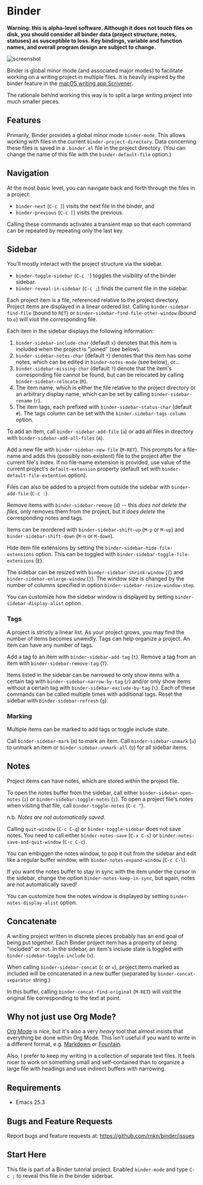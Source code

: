 # Binder #

**Warning: this is alpha-level software. Although it does not touch
files on disk, you should consider all binder data (project structure,
notes, statuses) as susceptible to loss. Key bindings, variable and
function names, and overall program design are subject to change.**

![screenshot](https://user-images.githubusercontent.com/1256849/76825591-1ebee000-6866-11ea-93db-a533485cdd7e.png)

Binder is global minor mode (and associated major modes) to facilitate
working on a writing project in multiple files. It is heavily inspired
by the binder feature in the [macOS writing app Scrivener][scriv].

The rationale behind working this way is to split a large writing
project into much smaller pieces.

[scriv]: https://www.literatureandlatte.com/scrivener/

## Features ##

Primarily, Binder provides a global minor mode `binder-mode`. This
allows working with files in the current `binder-project-directory`.
Data concerning these files is saved in a `.binder.el` file in the
project directory. (You can change the name of this file with the
`binder-default-file` option.)

## Navigation ##

At the most basic level, you can navigate back and forth through the
files in a project:

- `binder-next` (`C-c ]`) visits the next file in the binder, and
- `binder-previous` (`C-c [`) visits the previous.

Calling these commands activates a transient map so that each command
can be repeated by repeating only the last key.

## Sidebar ##

You'll mostly interact with the project structure via the sidebar.

- `binder-toggle-sidebar` (`C-c '`) toggles the visibility of the binder
  sidebar.
- `binder-reveal-in-sidebar` (`C-c ;`) finds the current file in the
  sidebar.

Each project item is a file, referenced relative to the project
directory. Project items are displayed in a linear ordered list. Calling
`binder-sidebar-find-file` (bound to `RET`) or
`binder-sidebar-find-file-other-window` (bound to `o`) will visit the
corresponding file.

Each item in the sidebar displays the following information:

1. `binder-sidebar-include-char` (default `x`) denotes that this item is
   included when the project is "joined" (see below).
2. `binder-sidebar-notes-char` (default `*`) denotes that this item has
   some notes, which can be edited in `binder-notes-mode` (see below),
   or...
3. `binder-sidebar-missing-char` (default `?`) denote that the item's
   corresponding file cannot be found, but can be relocated by calling
   `binder-sidebar-relocate` (`R`).
4. The item name, which is either the file relative to the project
   directory or an arbitrary display name, which can be set by calling
   `binder-sidebar-rename` (`r`).
5. The item tags, each prefixed with `binder-sidebar-status-char`
   (default `#`). The tags column can be set with the
   `binder-sidebar-tags-column` option.

To add an item, call `binder-sidebar-add-file` (`a`) or add all files in
directory with `binder-sidebar-add-all-files` (`A`).

Add a new file with `binder-sidebar-new-file` (`M-RET`). This prompts
for a file-name and adds this (possibly non-existent) file to the
project after the current file's index. If no file-name extension is
provided, use value of the current project's `default-extension`
property (default set with `binder-default-file-extention` option).

Files can also be added to a project from outside the sidebar with
`binder-add-file` (`C-c :`).

Remove items with `binder-sidebar-remove` (`d`) -- this *does not delete
the files*, only removes them from the project, but it *does delete* the
corresponding notes and tags.

Items can be reordered with `binder-sidebar-shift-up` (`M-p` or `M-up`)
and `binder-sidebar-shift-down` (`M-n` or `M-down`).

Hide item file extensions by setting the
`binder-sidebar-hide-file-extensions` option. This can be toggled with
`binder-sidebar-toggle-file-extensions` (`E`).

The sidebar can be resized with `binder-sidebar-shrink-window` (`{`) and
`binder-sidebar-enlarge-window` (`}`). The window size is changed by the
number of columns specified in option
`binder-sidebar-resize-window-step`.

You can customize how the sidebar window is displayed by setting
`binder-sidebar-display-alist` option.

### Tags ###

A project is strictly a linear list. As your project grows, you may find
the number of items becomes unweidly. Tags can help organize a project.
An item can have any number of tags.

Add a tag to an item with `binder-sidebar-add-tag` (`t`). Remove a tag
from an item with `binder-sidebar-remove-tag` (`T`).

Items listed in the sidebar can be narrowed to only show items with a
certain tag with `binder-sidebar-narrow-by-tag` (`/`) and/or only show
items without a certain tag with `binder-sidebar-exclude-by-tag` (`\`).
Each of these commands can be called multiple times with additional
tags. Reset the sidebar with `binder-sidebar-refresh` (`g`).

### Marking ###

Multiple items can be marked to add tags or toggle include state.

Call `binder-sidebar-mark` (`m`) to mark an item. Call
`binder-sidebar-unmark` (`u`) to unmark an item or
`binder-sidebar-unmark-all` (`U`) for all sidebar items.

## Notes ##

Project items can have notes, which are stored within the project file.

To open the notes buffer from the sidebar, call either
`binder-sidebar-open-notes` (`z`) or `binder-sidebar-toggle-notes`
(`i`). To open a project file's notes when visiting that file, call
`binder-toggle-notes` (`C-c "`).

n.b. *Notes are not automatically saved*.

Calling `quit-window` (`C-c C-q`) or `binder-toggle-sidebar` does not
save notes. You need to call either `binder-notes-save` (`C-x C-s`) or
`binder-notes-save-and-quit-window` (`C-c C-c`).

You can embiggen the notes window, to pop it out from the sidebar and
edit like a regular buffer window, with `binder-notes-expand-window`
(`C-c C-l`).

If you want the notes buffer to stay in sync with the item under the
cursor in the sidebar, change the option `binder-notes-keep-in-sync`,
but again, notes are not automatically saved!

You can customize how the notes window is displayed by setting
`binder-notes-display-alist` option.

## Concatenate ##

A writing project written in discrete pieces probably has an end goal of
being put together. Each Binder project item has a property of being
"included" or not. In the sidebar, an item's include state is toggled
with `binder-sidebar-toggle-include` (`x`).

When calling `binder-sidebar-concat` (`c` or `v`), project items marked
as included will be concatenated in a new buffer (separated by
`binder-concat-separator` string.)

In this buffer, calling `binder-concat-find-original` (`M-RET`) will
visit the original file corresponding to the text at point.

## Why not just use Org Mode? ##

[Org Mode][] is nice, but it's also a very *heavy* tool that almost
insists that everything be done within Org Mode. This isn't useful if
you want to write in a different format, e.g. [Markdown][] or
[Fountain][].

Also, I prefer to keep my writing in a collection of separate text
files. It feels nicer to work on something small and self-contained than
to organize a large file with headings and use indirect buffers with
narrowing.

[org mode]: https://orgmode.org
[markdown]: http://jblevins.org/projects/markdown-mode/
[fountain]: https://github.com/rnkn/fountain-mode

## Requirements ##

- Emacs 25.3

## Bugs and Feature Requests ##

Report bugs and feature requests at: <https://github.com/rnkn/binder/issues>

## Start Here ##

This file is part of a Binder tutorial project. Enabled `binder-mode`
and type `C-c ;` to reveal this file in the binder siderbar.
